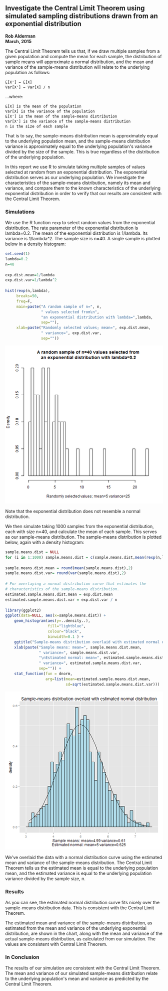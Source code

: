 

## Investigate the Central Limit Theorem using simulated sampling distributions drawn from an exponential distribution

**Rob Alderman**   
**March, 2015**

The Central Limit Theorem tells us that, if we draw multiple samples from a 
given population and compute the mean for each sample, the distribution of sample
means will approximate a normal distribution, and the mean and variance of the
sample-means distribution will relate to the underlying population as follows:

```
E[X'] = E[X]
Var[X'] = Var[X] / n
```

...where:

```
E[X] is the mean of the population 
Var[X] is the variance of the population
E[X'] is the mean of the sample-means distribution
Var[X'] is the variance of the sample-means distribution
n is the size of each sample
```

That is to say, the sample-means distribution mean is approximately equal to the underlying 
population mean, and the sample-means distribution variance is approximately equal to the 
underlying population's variance divided by the size of the sample.  This is true
regardless of the distribution of the underlying population.

In this report we use R to simulate taking multiple samples of values selected at random from 
an exponential distribution.  The exponential distribution serves as our underlying population.
We investigate the characteristics of the sample-means distribution, namely its mean
and variance, and compare them to the known characteristics of the underlying exponential distribution
in order to verify that our results are consistent with the Central Limit Theorem.


### Simulations

We use the R function `rexp` to select random values from the exponential distribution.  The rate 
parameter of the exponential distribution is lambda=0.2.  The mean of the exponential distribution
is 1/lambda.  Its variance is 1/lambda^2.  The sample size is n=40.  A single sample is plotted
below in a density histogram:


```r
set.seed(1)
lambda=0.2
n=40

exp.dist.mean=1/lambda
exp.dist.var=1/lambda^2

hist(rexp(n,lambda),
     breaks=50,
     freq=F,
     main=paste("A random sample of n=", n, 
                " values selected from\n",
                "an exponential distribution with lambda=",lambda, 
                sep=""),
     xlab=paste("Randomly selected values; mean=", exp.dist.mean, 
                " variance=", exp.dist.var, 
                sep=""))
```

![plot of chunk unnamed-chunk-1](figure/unnamed-chunk-1-1.png) 

Note that the exponential distribution does not resemble a normal distribution.

We then simulate taking 1000 samples from the exponential distribution, each with size n=40, and calculate the 
mean of each sample.  This serves as our sample-means distribution.  The sample-means distribution is
plotted below, again with a density histogram:


```r
sample.means.dist = NULL
for (i in 1:1000) sample.means.dist = c(sample.means.dist,mean(rexp(n,lambda)))

sample.means.dist.mean = round(mean(sample.means.dist),2)
sample.means.dist.var= round(var(sample.means.dist),2)

# For overlaying a normal distribution curve that estimates the 
# characteristics of the sample-means distribution.
estimated.sample.means.dist.mean = exp.dist.mean
estimated.sample.means.dist.var = exp.dist.var / n

library(ggplot2)
ggplot(data=NULL, aes(x=sample.means.dist)) + 
    geom_histogram(aes(y=..density..), 
                   fill="lightblue",
                   colour="black",
                   binwidth=0.1 ) +
    ggtitle("Sample-means distribution overlaid with estimated normal distribution") +
    xlab(paste("Sample means: mean=", sample.means.dist.mean,
               " variance=", sample.means.dist.var,
               "\nEstimated normal: mean=", estimated.sample.means.dist.mean,
               " variance=", estimated.sample.means.dist.var,
               sep="")) +
    stat_function(fun = dnorm, 
                  arg=list(mean=estimated.sample.means.dist.mean,
                           sd=sqrt(estimated.sample.means.dist.var))) 
```

![plot of chunk unnamed-chunk-2](figure/unnamed-chunk-2-1.png) 

We've overlaid the data with a normal distribution curve using the estimated mean and variance of the sample-means
distribution.  The Central Limit Theorem tells us the estimated mean is equal to the underlying population mean, 
and the estimated variance is equal to the underlying population variance divided by the sample size, n.

### Results

As you can see, the estimated normal distribution curve fits nicely over the sample-means distribution data.
This is consistent with the Central Limit Theorem.

The estimated mean and variance of the sample-means distribution, as estimated from the mean and variance
of the underlying exponential distribution, are shown in the chart, along with the mean and variance of the 
actual sample-means distribution, as calculated from our simulation.  The values are consistent with 
Central Limit Theorem.

### In Conclusion

The results of our simulation are consistent with the Central Limit Theorem.  The mean and variance of 
our simulated sample-means distribution relate to the underlying population's mean and variance as predicted
by the Central Limit Theorem.

